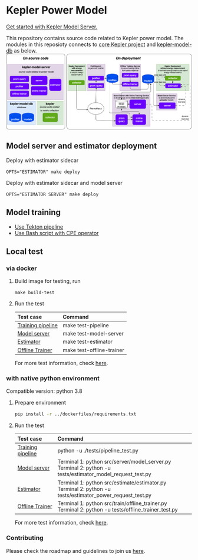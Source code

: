 # Kepler Power Model
[Get started with Kepler Model Server.](https://sustainable-computing.io/kepler_model_server/get_started/)

This repository contains source code related to Kepler power model. The modules in this reposioty connects to [core Kepler project](https://github.com/sustainable-computing-io/kepler) and [kepler-model-db](https://github.com/sustainable-computing-io/kepler-model-db) as below.
![](./fig/model-server-components-simplified.png)

## Model server and estimator deployment 

Deploy with estimator sidecar
```
OPTS="ESTIMATOR" make deploy
```

Deploy with estimator sidecar and model server 
```
OPTS="ESTIMATOR SERVER" make deploy
```

## Model training
- [Use Tekton pipeline](./tekton)
- [Use Bash script with CPE operator](./model_training/)

## Local test
### via docker
1. Build image for testing, run 
    ```
    make build-test
    ```

2. Run the test

    |Test case|Command|
    |---|---|
    |[Training pipeline](./tests/README.md#pipeline)|make test-pipeline|
    |[Model server](./tests/README.md#estimator-model-request-to-model-server)|make test-model-server|
    |[Estimator](./tests/README.md#estimator-power-request-from-collector)|make test-estimator|
    |[Offline Trainer](./tests/README.md#offline-trainer)|make test-offline-trainer|

    For more test information, check [here](./tests/).

### with native python environment
Compatible version: python 3.8


1. Prepare environment

    ```bash
    pip install -r ../dockerfiles/requirements.txt
    ```

2. Run the test

    |Test case|Command|
    |---|---|
    |[Training pipeline](./tests/README.md#pipeline)|python -u ./tests/pipeline_test.py|
    |[Model server](./tests/README.md#estimator-model-request-to-model-server)|Terminal 1: python src/server/model_server.py <br>Terminal 2: python -u tests/estimator_model_request_test.py|
    |[Estimator](./tests/README.md#estimator-power-request-from-collector)|Terminal 1: python src/estimate/estimator.py<br>Terminal 2: python -u tests/estimator_power_request_test.py|
    |[Offline Trainer](./tests/README.md#offline-trainer)|Terminal 1: python src/train/offline_trainer.py<br>Terminal 2: python -u tests/offline_trainer_test.py|

    For more test information, check [here](./tests/).

### Contributing
Please check the roadmap and guidelines to join us [here](./contributing.md).
